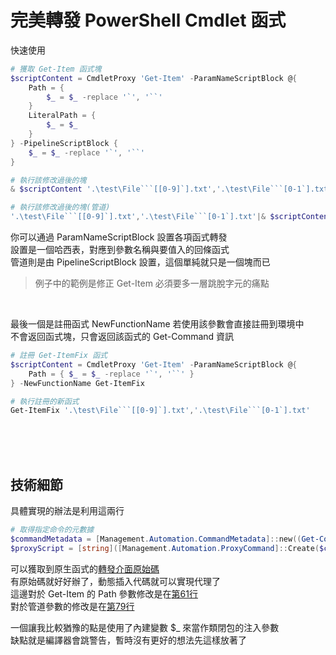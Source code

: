完美轉發 PowerShell Cmdlet 函式
===

快速使用

```ps1
# 獲取 Get-Item 函式塊
$scriptContent = CmdletProxy 'Get-Item' -ParamNameScriptBlock @{
    Path = {
        $_ = $_ -replace '`', '``'
    }
    LiteralPath = {
        $_ = $_
    }
} -PipelineScriptBlock {
    $_ = $_ -replace '`', '``'
}

# 執行該修改過後的塊
& $scriptContent '.\test\File```[[0-9]`].txt','.\test\File```[0-1`].txt'

# 執行該修改過後的塊(管道)
'.\test\File```[[0-9]`].txt','.\test\File```[0-1`].txt'|& $scriptContent

```

你可以通過 ParamNameScriptBlock 設置各項函式轉發  
設置是一個哈西表，對應到參數名稱與要值入的回條函式  
管道則是由 PipelineScriptBlock 設置，這個單純就只是一個塊而已  

> 例子中的範例是修正 Get-Item 必須要多一層跳脫字元的痛點

<br>

最後一個是註冊函式 NewFunctionName 若使用該參數會直接註冊到環境中  
不會返回函式塊，只會返回該函式的 Get-Command 資訊  

```ps1
# 註冊 Get-ItemFix 函式
$scriptContent = CmdletProxy 'Get-Item' -ParamNameScriptBlock @{
    Path = { $_ = $_ -replace '`', '``' }
} -NewFunctionName Get-ItemFix

# 執行註冊的新函式
Get-ItemFix '.\test\File```[[0-9]`].txt','.\test\File```[0-1`].txt'

```



<br><br><br>

## 技術細節
具體實現的辦法是利用這兩行  

```ps1
# 取得指定命令的元數據
$commandMetadata = [Management.Automation.CommandMetadata]::new((Get-Command $CmdletName))
$proxyScript = [string]([Management.Automation.ProxyCommand]::Create($commandMetadata))
```

可以獲取到原生函式的[轉發介面原始碼](https://github.com/hunandy14/CmdletProxy/blob/main/function/Get-Item.ps1)  
有原始碼就好好辦了，動態插入代碼就可以實現代理了  
這邊對於 Get-Item 的 Path 參數修改是在[第61行](https://github.com/hunandy14/CmdletProxy/blob/main/function/Get-ItemProxy.ps1#L61)  
對於管道參數的修改是在[第79行](https://github.com/hunandy14/CmdletProxy/blob/main/function/Get-ItemProxy.ps1#L79)  

一個讓我比較猶豫的點是使用了內建變數 $_ 來當作類閉包的注入參數  
缺點就是編譯器會跳警告，暫時沒有更好的想法先這樣放著了  
